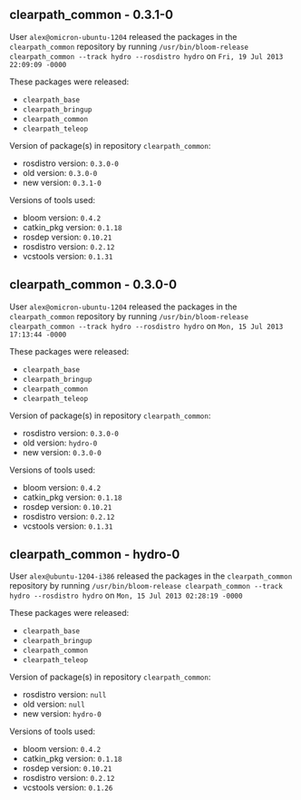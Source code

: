 ## clearpath_common - 0.3.1-0

User `alex@omicron-ubuntu-1204` released the packages in the `clearpath_common` repository by running `/usr/bin/bloom-release clearpath_common --track hydro --rosdistro hydro` on `Fri, 19 Jul 2013 22:09:09 -0000`

These packages were released:
- `clearpath_base`
- `clearpath_bringup`
- `clearpath_common`
- `clearpath_teleop`

Version of package(s) in repository `clearpath_common`:
- rosdistro version: `0.3.0-0`
- old version: `0.3.0-0`
- new version: `0.3.1-0`

Versions of tools used:
- bloom version: `0.4.2`
- catkin_pkg version: `0.1.18`
- rosdep version: `0.10.21`
- rosdistro version: `0.2.12`
- vcstools version: `0.1.31`


## clearpath_common - 0.3.0-0

User `alex@omicron-ubuntu-1204` released the packages in the `clearpath_common` repository by running `/usr/bin/bloom-release clearpath_common --track hydro --rosdistro hydro` on `Mon, 15 Jul 2013 17:13:44 -0000`

These packages were released:
- `clearpath_base`
- `clearpath_bringup`
- `clearpath_common`
- `clearpath_teleop`

Version of package(s) in repository `clearpath_common`:
- rosdistro version: `0.3.0-0`
- old version: `hydro-0`
- new version: `0.3.0-0`

Versions of tools used:
- bloom version: `0.4.2`
- catkin_pkg version: `0.1.18`
- rosdep version: `0.10.21`
- rosdistro version: `0.2.12`
- vcstools version: `0.1.31`


## clearpath_common - hydro-0

User `alex@ubuntu-1204-i386` released the packages in the `clearpath_common` repository by running `/usr/bin/bloom-release clearpath_common --track hydro --rosdistro hydro` on `Mon, 15 Jul 2013 02:28:19 -0000`

These packages were released:
- `clearpath_base`
- `clearpath_bringup`
- `clearpath_common`
- `clearpath_teleop`

Version of package(s) in repository `clearpath_common`:
- rosdistro version: `null`
- old version: `null`
- new version: `hydro-0`

Versions of tools used:
- bloom version: `0.4.2`
- catkin_pkg version: `0.1.18`
- rosdep version: `0.10.21`
- rosdistro version: `0.2.12`
- vcstools version: `0.1.26`


